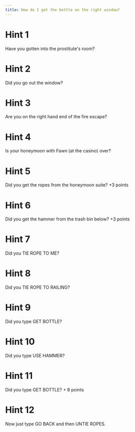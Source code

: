 ```yaml
---
title: How do I get the bottle on the right window?
---
```

# Hint 1
Have you gotten into the prostitute's room?

# Hint 2
Did you go out the window?

# Hint 3
Are you on the right hand end of the fire escape?

# Hint 4
Is your honeymoon with Fawn (at the casino) over?

# Hint 5
Did you get the ropes from the honeymoon suite?   +3 points

# Hint 6
Did you get the hammer from the trash bin below?  +3 points

# Hint 7
Did you TIE ROPE TO ME?

# Hint 8
Did you TIE ROPE TO RAILING?

# Hint 9
Did you type GET BOTTLE?

# Hint 10
Did you type USE HAMMER?

# Hint 11
Did you type GET BOTTLE?   + 8 points

# Hint 12
Now just type GO BACK  and then UNTIE ROPES.

